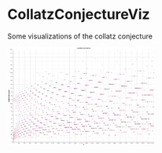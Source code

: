 # CollatzConjectureViz
Some visualizations of the collatz conjecture

<img alt="Length Of Operations vs Number" src="https://github.com/nikunjp1272/CollatzConjectureViz/blob/main/images/LengthOfOperations_vs_Number.png" style="width:300px; height:200px;">

